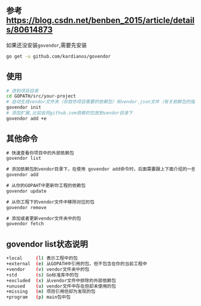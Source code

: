 ## 参考 https://blog.csdn.net/benben_2015/article/details/80614873

如果还没安装`govendor`,需要先安装
```bash
go get -u github.com/kardianos/govendor
```

## 使用
```bash
# 进到项目目录
cd GOPATH/src/your-project
# 自动生成vendor文件夹（存放你项目需要的依赖包）和vendor.json文件（有关依赖包的描述文件）
govendor init
# 添加扩展,比如会将github.com依赖的包放到vendor目录下
govendor add +e
```

## 其他命令
```go
# 快速查看你项目中的外部依赖包
govendor list

# 添加依赖包到vendor目录下，在使用 govendor add命令时，后面需要跟上下面介绍的一些状态，也可以直接跟上缺失包的地址 
govendor add

# 从你的GOPAHT中更新你工程的依赖包
govendor update

# 从你工程下的vendor文件中移除对应的包
govendor remove 

# 添加或者更新vendor文件夹中的包
govendor fetch
```

## govendor list状态说明
```bash
+local     (l) 表示工程中的包
+external  (e) 从GOPATH中引用的包，但不包含在你的当前工程中
+vendor    (v) vendor文件夹中的包
+std       (s) Go标准库中的包
+excluded  (x) 从vendor文件中排除的外部依赖包
+unused    (u) vendor文件中存在但却未使用的包
+missing   (m) 项目引用但却为发现的包
+program   (p) main包中包
```